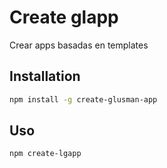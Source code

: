 # Create glapp

Crear apps basadas en templates


## Installation

```bash
npm install -g create-glusman-app
```

## Uso

```bash
npm create-lgapp
```
